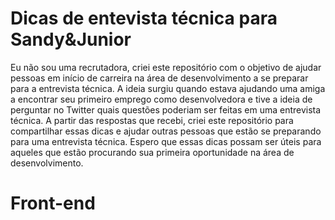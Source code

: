 # Dicas de entevista técnica para Sandy&Junior

Eu não sou uma recrutadora, criei este repositório com o objetivo de ajudar pessoas em início de carreira na área de desenvolvimento a se preparar para a entrevista técnica. A ideia surgiu quando estava ajudando uma amiga a encontrar seu primeiro emprego como desenvolvedora e tive a ideia de perguntar no Twitter quais questões poderiam ser feitas em uma entrevista técnica. A partir das respostas que recebi, criei este repositório para compartilhar essas dicas e ajudar outras pessoas que estão se preparando para uma entrevista técnica. Espero que essas dicas possam ser úteis para aqueles que estão procurando sua primeira oportunidade na área de desenvolvimento.


# Front-end
